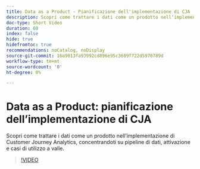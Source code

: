 ```yaml
---
title: Data as a Product - Pianificazione dell'implementazione di CJA
description: Scopri come trattare i dati come un prodotto nell’implementazione di Customer Journey Analytics, concentrandoti su pipeline di dati, attivazione e casi di utilizzo a valle.
doc-type: Short Video
duration: 60
index: false
hide: true
hidefromtoc: true
recommendations: noCatalog, noDisplay
source-git-commit: 16a9013fa93992cd896e95c3689f722d5970789d
workflow-type: tm+mt
source-wordcount: '0'
ht-degree: 0%

---
```



# Data as a Product: pianificazione dell’implementazione di CJA

Scopri come trattare i dati come un prodotto nell’implementazione di Customer Journey Analytics, concentrandoti su pipeline di dati, attivazione e casi di utilizzo a valle.

<!-- 62_S113_3442460_59_data-as-a-product-planning-your-cja-implementation -->
>[!VIDEO](https://video.tv.adobe.com/v/3458332/?learn=on&enablevpops=true)
